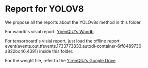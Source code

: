 # Report for YOLOV8

We propose all the reports about the YOLOv8s method in this folder. 

For wandb's visial report: [YirenQIU's Wandb](https://api.wandb.ai/links/qianlian/2ukyosib)

For tensorboard's visial report, just load the offline report event(events.out.tfevents.1733773833.autodl-container-6ff8489730-a822bc46.4391) inside this folder.

For the weight file, refer to the [YirenQIU's Google Drive](https://drive.google.com/file/d/1dAcIzvj2BYUEVQeJfmLkvRTxGh1VS3XH/view?usp=sharing) 
